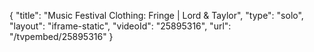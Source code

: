 {
    "title": "Music Festival Clothing: Fringe | Lord & Taylor",
    "type": "solo",
    "layout": "iframe-static",
    "videoId": "25895316",
    "url": "\/tvpembed\/25895316"
}